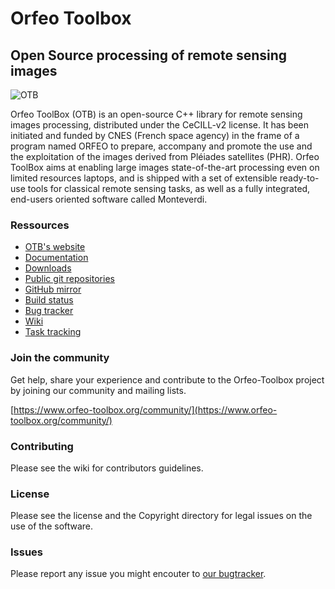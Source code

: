 # Orfeo Toolbox
## Open Source processing of remote sensing images
![OTB](https://git.orfeo-toolbox.org/otb.git/blob_plain/HEAD:/Utilities/Doxygen/logoVectoriel.png)

Orfeo ToolBox (OTB) is an open-source C++ library for remote sensing images
processing, distributed under the CeCILL-v2 license.  It has been initiated and
funded by CNES (French space agency) in the frame of a program named ORFEO to
prepare, accompany and promote the use and the exploitation of the images
derived from Pléiades satellites (PHR). Orfeo ToolBox aims at enabling large
images state-of-the-art processing even on limited resources laptops, and is
shipped with a set of extensible ready-to-use tools for classical remote sensing
tasks, as well as a fully integrated, end-users oriented software called
Monteverdi.

### Ressources
* [OTB's website](https://www.orfeo-toolbox.org/)
* [Documentation](https://www.orfeo-toolbox.org/documentation/)
* [Downloads](https://www.orfeo-toolbox.org/download/)
* [Public git repositories](https://git.orfeo-toolbox.org/)
* [GitHub mirror](https://github.com/orfeotoolbox/)
* [Build status](http://dash.orfeo-toolbox.org/index.php?project=OTB)
* [Bug tracker](https://bugs.orfeo-toolbox.org/)
* [Wiki](http://wiki.orfeo-toolbox.org/index.php/Main_Page)
* [Task tracking](http://scrum.orfeo-toolbox.org)

### Join the community
Get help, share your experience and contribute to the Orfeo-Toolbox project by
joining our community and mailing lists.

[https://www.orfeo-toolbox.org/community/](https://www.orfeo-toolbox.org/community/)

### Contributing
Please see the wiki for contributors guidelines.

### License
Please see the license and the Copyright directory for legal issues on the use of the software.

### Issues
Please report any issue you might encouter to [our bugtracker](http://bugs.orfeo-toolbox.org).

